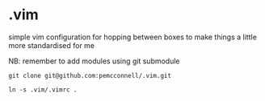 .vim
====

simple vim configuration for hopping between boxes to make things a little more standardised for me

NB: remember to add modules using git submodule

`git clone git@github.com:pemcconnell/.vim.git`

`ln -s .vim/.vimrc .`

